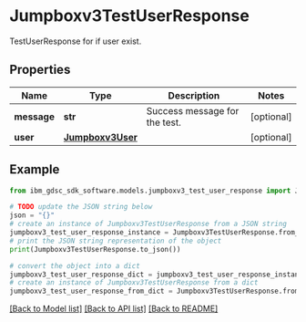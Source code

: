 # Jumpboxv3TestUserResponse

TestUserResponse for if user exist.

## Properties

Name | Type | Description | Notes
------------ | ------------- | ------------- | -------------
**message** | **str** | Success message for the test. | [optional] 
**user** | [**Jumpboxv3User**](Jumpboxv3User.md) |  | [optional] 

## Example

```python
from ibm_gdsc_sdk_software.models.jumpboxv3_test_user_response import Jumpboxv3TestUserResponse

# TODO update the JSON string below
json = "{}"
# create an instance of Jumpboxv3TestUserResponse from a JSON string
jumpboxv3_test_user_response_instance = Jumpboxv3TestUserResponse.from_json(json)
# print the JSON string representation of the object
print(Jumpboxv3TestUserResponse.to_json())

# convert the object into a dict
jumpboxv3_test_user_response_dict = jumpboxv3_test_user_response_instance.to_dict()
# create an instance of Jumpboxv3TestUserResponse from a dict
jumpboxv3_test_user_response_from_dict = Jumpboxv3TestUserResponse.from_dict(jumpboxv3_test_user_response_dict)
```
[[Back to Model list]](../README.md#documentation-for-models) [[Back to API list]](../README.md#documentation-for-api-endpoints) [[Back to README]](../README.md)


